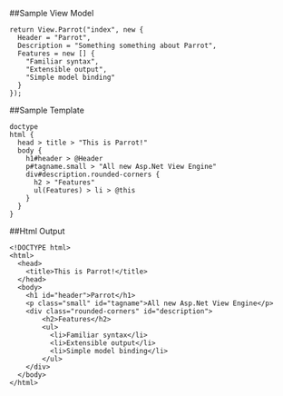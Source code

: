 ##Sample View Model

    return View.Parrot("index", new {
      Header = "Parrot",
      Description = "Something something about Parrot",
      Features = new [] {
        "Familiar syntax",
        "Extensible output",
        "Simple model binding"
      }
    });


##Sample Template

    doctype
    html {
      head > title > "This is Parrot!"
      body {
        h1#header > @Header
        p#tagname.small > "All new Asp.Net View Engine"
        div#description.rounded-corners {
          h2 > "Features"
          ul(Features) > li > @this
        }
      }
    }


##Html Output

    <!DOCTYPE html>
    <html>
      <head>
        <title>This is Parrot!</title>
      </head>
      <body>
        <h1 id="header">Parrot</h1>
        <p class="small" id="tagname">All new Asp.Net View Engine</p>
        <div class="rounded-corners" id="description">
            <h2>Features</h2>
            <ul>
              <li>Familiar syntax</li>
              <li>Extensible output</li>
              <li>Simple model binding</li>
            </ul>
        </div>
      </body>
    </html>

